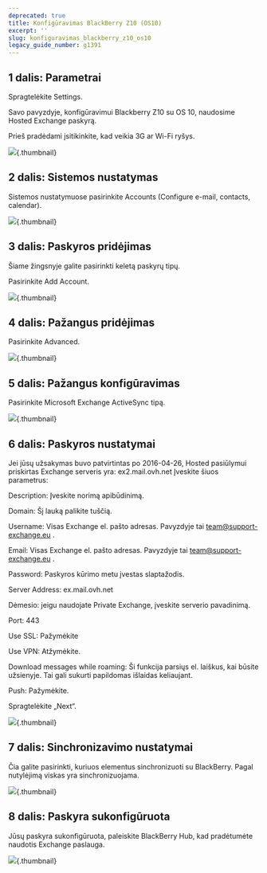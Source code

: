 ```yaml
---
deprecated: true
title: Konfigūravimas BlackBerry Z10 (OS10)
excerpt: ''
slug: konfiguravimas_blackberry_z10_os10
legacy_guide_number: g1391
---
```



## 1 dalis: Parametrai
Spragtelėkite Settings.

Savo pavyzdyje, konfigūravimui Blackberry Z10 su OS 10, naudosime Hosted Exchange paskyrą.

Prieš pradėdami įsitikinkite, kad veikia 3G ar Wi-Fi ryšys.

![](images/img_1777.jpg){.thumbnail}


## 2 dalis: Sistemos nustatymas
Sistemos nustatymuose pasirinkite Accounts (Configure e-mail, contacts, calendar).

![](images/img_1783.jpg){.thumbnail}


## 3 dalis: Paskyros pridėjimas
Šiame žingsnyje galite pasirinkti keletą paskyrų tipų.

Pasirinkite Add Account.

![](images/img_1784.jpg){.thumbnail}


## 4 dalis: Pažangus pridėjimas
Pasirinkite Advanced.

![](images/img_1785.jpg){.thumbnail}


## 5 dalis: Pažangus konfigūravimas
Pasirinkite Microsoft Exchange ActiveSync tipą.

![](images/img_1786.jpg){.thumbnail}


## 6 dalis: Paskyros nustatymai
Jei jūsų užsakymas buvo patvirtintas po 2016-04-26, Hosted pasiūlymui priskirtas Exchange serveris yra: ex2.mail.ovh.net
Įveskite šiuos parametrus:

Description: Įveskite norimą apibūdinimą.

Domain: Šį lauką palikite tuščią.

Username:  Visas Exchange el. pašto adresas. Pavyzdyje tai team@support-exchange.eu .

Email: Visas Exchange el. pašto adresas. Pavyzdyje tai team@support-exchange.eu .

Password: Paskyros kūrimo metu įvestas slaptažodis.

Server Address: ex.mail.ovh.net

Dėmesio: jeigu naudojate Private Exchange, įveskite serverio pavadinimą.

Port: 443

Use SSL: Pažymėkite

Use VPN: Atžymėkite.

Download messages while roaming: Ši funkcija parsiųs el. laiškus, kai būsite užsienyje. Tai gali sukurti papildomas išlaidas keliaujant.

Push: Pažymėkite.

Spragtelėkite „Next“.

![](images/img_1787.jpg){.thumbnail}


## 7 dalis: Sinchronizavimo nustatymai
Čia galite pasirinkti, kuriuos elementus sinchronizuoti su BlackBerry. Pagal nutylėjimą viskas yra sinchronizuojama.

![](images/img_1788.jpg){.thumbnail}


## 8 dalis: Paskyra sukonfigūruota
Jūsų paskyra sukonfigūruota, paleiskite BlackBerry Hub, kad pradėtumėte naudotis Exchange paslauga.

![](images/img_1789.jpg){.thumbnail}

